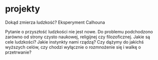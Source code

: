 # projekty

Dokąd zmierza ludzkość? Eksperyment Calhouna
  
Pytanie o przyszłość ludzkości nie jest nowe. Do problemu podchodzono zarówno od strony czysto naukowej, religijnej czy filozoficznej. Jakie są cele ludzkości? Jakie instynkty nami rządzą? Czy dążymy do jakichś wyższych celów, czy chodzi wyłącznie o rozmnożenie się i walkę o przetrwanie?
